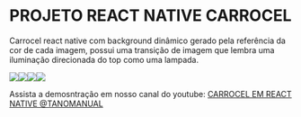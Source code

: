 # PROJETO REACT NATIVE CARROCEL

Carrocel react native com background dinâmico gerado pela referência da cor de cada imagem, 
possui uma transição de imagem que lembra uma iluminação direcionada do top como uma lampada.
<div style="display: flex; flex-direction: row; gap: 15">
  <img src="https://github.com/user-attachments/assets/2e7a4915-46f3-4ad6-9aa1-a2abf915b10a">  
  <img src="https://github.com/user-attachments/assets/f690a8ae-3de1-43e3-8914-40f18921dce5">
  <img src="https://github.com/user-attachments/assets/dcfa116b-bdd0-49b6-8e4b-7b5baf81face">
  <img src="https://github.com/user-attachments/assets/a48a2c5c-cb96-4b06-a1b8-67812d4a1414">
</div>


Assista a demosntração em nosso canal do youtube: [CARROCEL EM REACT NATIVE @TANOMANUAL](https://youtube.com/shorts/qSK_P3WC5qg?si=Xd_Ofag8fqAqyRoN)
